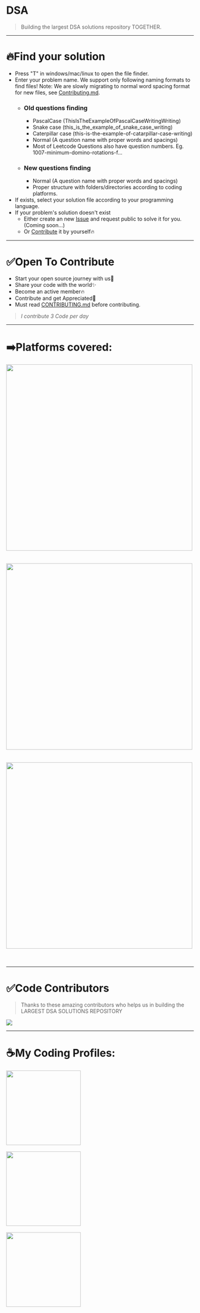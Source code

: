 # DSA
> Building the largest DSA solutions repository TOGETHER.

---

# 🔥Find your solution
- Press "T" in windows/mac/linux to open the file finder.
- Enter your problem name. We support only following naming formats to find files! Note: We are slowly migrating to normal word spacing format for new files, see [Contributing.md](https://github.com/Sagar0-0/DsA/blob/main/CONTRIBUTING.md).
  - ### Old questions finding
    - PascalCase (ThisIsTheExampleOfPascalCaseWritingWriting)
    - Snake case (this_is_the_example_of_snake_case_writing)
    - Caterpillar case (this-is-the-example-of-catarpillar-case-writing)
    - Normal (A question name with proper words and spacings)
    - Most of Leetcode Questions also have question numbers. Eg. 1007-minimum-domino-rotations-f...
  - ### New questions finding
    - Normal (A question name with proper words and spacings)
    - Proper structure with folders/directories according to coding platforms.
- If exists, select your solution file according to your programming language.
- If your problem's solution doesn't exist
  - Either create an new [Issue](https://github.com/Sagar0-0/DsA/issues) and request public to solve it for you.(Coming soon...)
  - Or [Contribute](https://github.com/Sagar0-0/DsA/pulls) it by yourself🔥

---

# ✅Open To Contribute 
- Start your open source journey with us🚀
- Share your code with the world✨
- Become an active member🔥
- Contribute and get Appreciated🤝
- Must read [CONTRIBUTING.md](https://github.com/Sagar0-0/DsA/blob/main/CONTRIBUTING.md) before contributing.

> *I contribute 3 Code per day*
---

# ➡️Platforms covered:
<a href="https://leetcode.com/problemset/all/">
<img src="https://assets.leetcode.com/static_assets/public/webpack_bundles/images/logo-dark.e99485d9b.svg" width=500px>
</a>

<br>
<br>
<br>

<a href="https://practice.geeksforgeeks.org/explore?page=1&sortBy=submissions">
<img src="https://media.geeksforgeeks.org/wp-content/cdn-uploads/20200817185016/gfg_complete_logo_2x-min.png" width=500px>
</a>

<br>
<br>
<br>

<a href="https://www.interviewbit.com/coding-interview-questions/#difficulties[]=medium&difficulties[]=hard&status[]=unsolved">
<img src="https://assets.interviewbit.com/packs/images/logo.87a398.svg" width=500px>
</a>

<br>
<br>
<br>

---

# ✅Code Contributors
> Thanks to these amazing contributors who helps us in building the LARGEST DSA SOLUTIONS REPOSITORY

<a href="https://github.com/Sagar0-0/DsA/graphs/contributors">
  <img src="https://contrib.rocks/image?repo=Sagar0-0/DsA" />
</a>

---

# ☕My Coding Profiles:
<a href="https://leetcode.com/sagar0_0/">
<img src="https://assets.leetcode.com/static_assets/public/webpack_bundles/images/logo-dark.e99485d9b.svg" width=200px>
</a>

<br>
<br>

<a href="https://auth.geeksforgeeks.org/user/0sagar0/practice">
<img src="https://media.geeksforgeeks.org/wp-content/cdn-uploads/20200817185016/gfg_complete_logo_2x-min.png" width=200px>
</a>

<br>
<br>

<a href="https://www.interviewbit.com/profile/sagar0_0">
<img src="https://assets.interviewbit.com/packs/images/logo.87a398.svg" width=200px>
</a>
